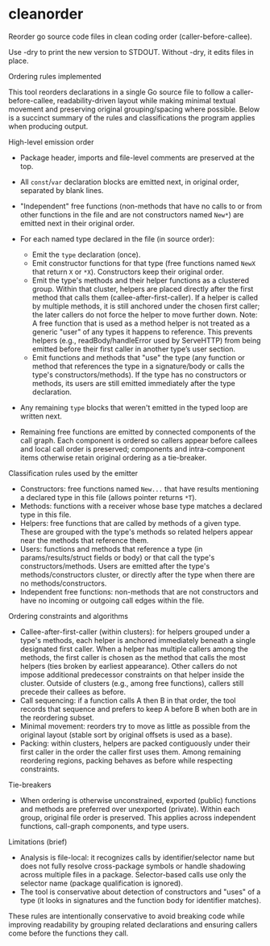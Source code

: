 # cleanorder
Reorder go source code files in clean coding order (caller-before-callee).

Use -dry to print the new version to STDOUT. Without -dry, it edits files
in place.


Ordering rules implemented

This tool reorders declarations in a single Go source file to follow a
caller-before-callee, readability-driven layout while making minimal
textual movement and preserving original grouping/spacing where possible.
Below is a succinct summary of the rules and classifications the program
applies when producing output.

High-level emission order

- Package header, imports and file-level comments are preserved at the top.
- All `const`/`var` declaration blocks are emitted next, in original order,
  separated by blank lines.
- "Independent" free functions (non-methods that have no calls to or from
  other functions in the file and are not constructors named `New*`) are
  emitted next in their original order.
- For each named type declared in the file (in source order):
  - Emit the `type` declaration (once).
  - Emit constructor functions for that type (free functions named `NewX`
    that return `X` or `*X`). Constructors keep their original order.
  - Emit the type's methods and their helper functions as a clustered group.
	Within that cluster, helpers are placed directly after the first method
	that calls them (callee-after-first-caller). If a helper is called by
	multiple methods, it is still anchored under the chosen first caller; the
	later callers do not force the helper to move further down.
	Note: A free function that is used as a method helper is not treated as a
	generic "user" of any types it happens to reference. This prevents helpers
	(e.g., readBody/handleError used by ServeHTTP) from being emitted before
	their first caller in another type’s user section.
  - Emit functions and methods that "use" the type (any function or method
    that references the type in a signature/body or calls the type's
    constructors/methods). If the type has no constructors or methods, its
    users are still emitted immediately after the type declaration.

- Any remaining `type` blocks that weren't emitted in the typed loop are
  written next.
- Remaining free functions are emitted by connected components of the
  call graph. Each component is ordered so callers appear before callees
  and local call order is preserved; components and intra-component items
  otherwise retain original ordering as a tie-breaker.

Classification rules used by the emitter

- Constructors: free functions named `New...` that have results mentioning
  a declared type in this file (allows pointer returns `*T`).
- Methods: functions with a receiver whose base type matches a declared
  type in this file.
- Helpers: free functions that are called by methods of a given type. These
  are grouped with the type's methods so related helpers appear near the
  methods that reference them.
- Users: functions and methods that reference a type (in
  params/results/struct fields or body) or that call the type's
  constructors/methods. Users are emitted after the type's
  methods/constructors cluster, or directly after the type when there are no
  methods/constructors.
- Independent free functions: non-methods that are not constructors and have
  no incoming or outgoing call edges within the file.

Ordering constraints and algorithms

- Callee-after-first-caller (within clusters): for helpers grouped under a
  type's methods, each helper is anchored immediately beneath a single
  designated first caller. When a helper has multiple callers among the
  methods, the first caller is chosen as the method that calls the most
  helpers (ties broken by earliest appearance). Other callers do not impose
  additional predecessor constraints on that helper inside the cluster.
  Outside of clusters (e.g., among free functions), callers still precede
  their callees as before.
- Call sequencing: if a function calls A then B in that order, the tool
  records that sequence and prefers to keep A before B when both are in the
  reordering subset.
- Minimal movement: reorders try to move as little as possible from the
  original layout (stable sort by original offsets is used as a base).
- Packing: within clusters, helpers are packed contiguously under their first
  caller in the order the caller first uses them. Among remaining reordering
  regions, packing behaves as before while respecting constraints.

Tie-breakers

- When ordering is otherwise unconstrained, exported (public) functions and
  methods are preferred over unexported (private). Within each group, original
  file order is preserved. This applies across independent functions, call-graph
  components, and type users.

Limitations (brief)

- Analysis is file-local: it recognizes calls by identifier/selector name but
  does not fully resolve cross-package symbols or handle shadowing across
  multiple files in a package. Selector-based calls use only the selector
  name (package qualification is ignored).
- The tool is conservative about detection of constructors and "uses" of a
  type (it looks in signatures and the function body for identifier matches).

These rules are intentionally conservative to avoid breaking code while
improving readability by grouping related declarations and ensuring callers
come before the functions they call.